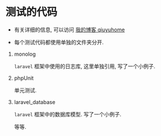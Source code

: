 # 测试的代码

- 有关详细的信息, 可以访问 [我的博客 qiuyuhome](http://www.qiuyuhome.com)

- 每个测试代码都使用单独的文件夹分开.

1. monolog

    `laravel` 框架中使用的日志库, 这里单独引用, 写了一个小例子.

2. phpUnit

    单元测试.

3. laravel_database

    `laravel` 框架中的数据库模型. 写了一个小例子.

    等等.

